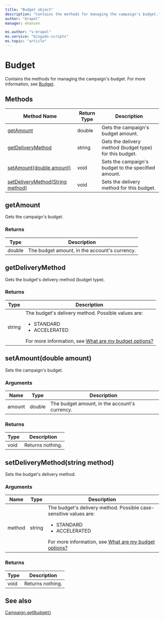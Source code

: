 ```yaml
---
title: "Budget object"
description: "Contains the methods for managing the campaign's budget."
author: "brapel"
manager: ehansen

ms.author: "v-brapel"
ms.service: "bingads-scripts"
ms.topic: "article"
---
```


# Budget
Contains the methods for managing the campaign's budget. For more information, see [Budget](/bingads/guides/entity-hierarchy-limits#budget).

## Methods
|Method Name|Return Type|Description|
|-|-|-
[getAmount](#getamount)|double|Gets the campaign's budget amount.
[getDeliveryMethod](#getdeliverymethod)|string|Gets the delivery method (budget type) for this budget.
[setAmount(double amount)](#setamount-double-amount-)|void|Sets the campaign's budget to the specified amount.
[setDeliveryMethod(String method)](#setdeliverymethod-string-method-)|void|Sets the delivery method for this budget.

## <a name="getamount"></a>getAmount
Gets the campaign's budget.

### Returns
|Type|Description|
|-|-
double|The budget amount, in the account's currency.

## <a name="getdeliverymethod"></a>getDeliveryMethod
Gets the budget's delivery method (budget type). 

### Returns
|Type|Description|
|-|-
string|The budget's delivery method. Possible values are:<br /><ul><li>STANDARD</li><li>ACCELERATED</li></ul>For more information, see [What are my budget options?](https://help.bingads.microsoft.com/#apex/3/en/51006/1)

## <a name="setamount-double-amount-"></a>setAmount(double amount)
Sets the campaign's budget.

### Arguments
|Name|Type|Description|
|-|-|-
amount|double|The budget amount, in the account's currency.

### Returns
|Type|Description|
|-|-
void|Returns nothing.

## <a name="setdeliverymethod-string-method-"></a>setDeliveryMethod(string method)
Sets the budget's delivery method. 

### Arguments
|Name|Type|Description|
|-|-|-
method|string|The budget's delivery method. Possible case-sensitive values are:<ul><li>STANDARD</li><li>ACCELERATED</li></ul>For more information, see [What are my budget options?](https://help.bingads.microsoft.com/#apex/3/en/51006/1)

### Returns
|Type|Description|
|-|-
void|Returns nothing.


## See also

[Campaign.getBudget()](Campaign.md#getbudget)